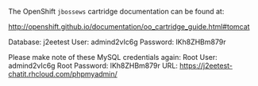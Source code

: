 The OpenShift `jbossews` cartridge documentation can be found at:

http://openshift.github.io/documentation/oo_cartridge_guide.html#tomcat

Database: j2eetest User: admind2vIc6g Password: lKh8ZHBm879r


Please make note of these MySQL credentials again:
  Root User: admind2vIc6g
  Root Password: lKh8ZHBm879r
URL: https://j2eetest-chatit.rhcloud.com/phpmyadmin/
